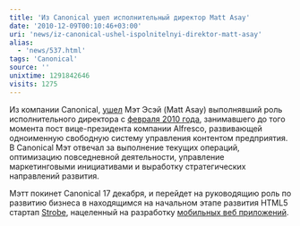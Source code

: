 ```yaml
---
title: 'Из Canonical ушел исполнительный директор Matt Asay'
date: '2010-12-09T00:10:46+03:00'
uri: 'news/iz-canonical-ushel-ispolnitelnyi-direktor-matt-asay'
alias: 
  - 'news/537.html'
tags: 'Canonical'
source: ''
unixtime: 1291842646
visits: 1275
---
```

Из компании Canonical, [ушел](http://blog.canonical.com/?p=485) Мэт Эсэй (Matt Asay) выполнявший роль исполнительного директора с [февраля 2010 года](news/met-esei-ispolnitelnyi-direktor-canonical), занимавшего до того момента пост вице-президента компании Alfresco, развивающей одноименную свободную систему управления контентом предприятия. В Canonical Мэт отвечал за выполнение текущих операций, оптимизацию повседневной деятельности, управление маркетинговыми инициативами и выработку стратегических направлений развития.

Мэтт покинет Canonical 17 декабря, и перейдет на  руководящию роль по развитию бизнеса в находящимся на начальном этапе развития HTML5 стартап [Strobe](http://www.strobecorp.com/), нацеленный на разработку [мобильных веб приложений](http://gigaom.com/2010/07/13/charles-jolley-srpoutcore-strobe/).
